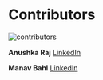 # Contributors

![contributors](https://contrib.rocks/image?repo=Anushka-codergirl/Java)

**Anushka Raj** 
[LinkedIn](https://www.linkedin.com/in/anushka-raj/)

**Manav Bahl**
[LinkedIn](https://www.linkedin.com/in/manavbahl/)
